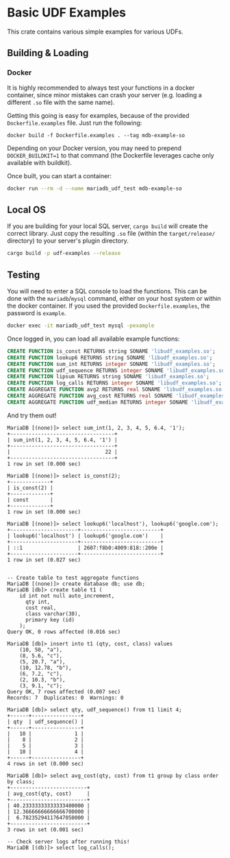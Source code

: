 # Basic UDF Examples

This crate contains various simple examples for various UDFs.

## Building & Loading

### Docker

It is highly recommended to always test your functions in a docker container,
since minor mistakes can crash your server (e.g. loading a different `.so` file
with the same name).

Getting this going is easy for examples, because of the provided
`Dockerfile.examples` file. Just run the following:

```shell
docker build -f Dockerfile.examples . --tag mdb-example-so
```

Depending on your Docker version, you may need to prepend `DOCKER_BUILDKIT=1` to
that command (the Dockerfile leverages cache only available with buildkit).

Once built, you can start a container:

```bash
docker run --rm -d --name mariadb_udf_test mdb-example-so
```

## Local OS

If you are building for your local SQL server, `cargo build` will create the
correct library. Just copy the resulting `.so` file (within the
`target/release/` directory) to your server's plugin directory.

```bash
cargo build -p udf-examples --release
```

## Testing

You will need to enter a SQL console to load the functions. This can be done
with the `mariadb`/`mysql` command, either on your host system or within the
docker container. If you used the provided `Dockerfile.examples`, the password
is `example`.

```sh
docker exec -it mariadb_udf_test mysql -pexample
```

Once logged in, you can load all available example functions:

```sql
CREATE FUNCTION is_const RETURNS string SONAME 'libudf_examples.so';
CREATE FUNCTION lookup6 RETURNS string SONAME 'libudf_examples.so';
CREATE FUNCTION sum_int RETURNS integer SONAME 'libudf_examples.so';
CREATE FUNCTION udf_sequence RETURNS integer SONAME 'libudf_examples.so';
CREATE FUNCTION lipsum RETURNS string SONAME 'libudf_examples.so';
CREATE FUNCTION log_calls RETURNS integer SONAME 'libudf_examples.so';
CREATE AGGREGATE FUNCTION avg2 RETURNS real SONAME 'libudf_examples.so';
CREATE AGGREGATE FUNCTION avg_cost RETURNS real SONAME 'libudf_examples.so';
CREATE AGGREGATE FUNCTION udf_median RETURNS integer SONAME 'libudf_examples.so';
```

And try them out!

```
MariaDB [(none)]> select sum_int(1, 2, 3, 4, 5, 6.4, '1');
+----------------------------------+
| sum_int(1, 2, 3, 4, 5, 6.4, '1') |
+----------------------------------+
|                               22 |
+----------------------------------+
1 row in set (0.000 sec)

MariaDB [(none)]> select is_const(2);
+-------------+
| is_const(2) |
+-------------+
| const       |
+-------------+
1 row in set (0.000 sec)

MariaDB [(none)]> select lookup6('localhost'), lookup6('google.com');
+----------------------+--------------------------+
| lookup6('localhost') | lookup6('google.com')    |
+----------------------+--------------------------+
| ::1                  | 2607:f8b0:4009:818::200e |
+----------------------+--------------------------+
1 row in set (0.027 sec)


-- Create table to test aggregate functions
MariaDB [(none)]> create database db; use db;
MariaDB [db]> create table t1 (
    id int not null auto_increment,
      qty int,
      cost real,
      class varchar(30),
      primary key (id)
    );
Query OK, 0 rows affected (0.016 sec)

MariaDB [db]> insert into t1 (qty, cost, class) values
    (10, 50, "a"),
    (8, 5.6, "c"),
    (5, 20.7, "a"),
    (10, 12.78, "b"),
    (6, 7.2, "c"),
    (2, 10.3, "b"),
    (3, 9.1, "c");
Query OK, 7 rows affected (0.007 sec)
Records: 7  Duplicates: 0  Warnings: 0

MariaDB [db]> select qty, udf_sequence() from t1 limit 4;
+------+----------------+
| qty  | udf_sequence() |
+------+----------------+
|   10 |              1 |
|    8 |              2 |
|    5 |              3 |
|   10 |              4 |
+------+----------------+
4 rows in set (0.000 sec)

MariaDB [db]> select avg_cost(qty, cost) from t1 group by class order by class;
+-------------------------+
| avg_cost(qty, cost)     |
+-------------------------+
| 40.23333333333333400000 |
| 12.36666666666666700000 |
|  6.78235294117647050000 |
+-------------------------+
3 rows in set (0.001 sec)

-- Check server logs after running this!
MariaDB [(db)]> select log_calls();

```
